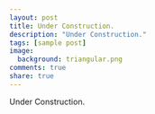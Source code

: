 ```yaml
---
layout: post
title: Under Construction.
description: "Under Construction."
tags: [sample post]
image:
  background: triangular.png
comments: true
share: true
---
```


Under Construction.
